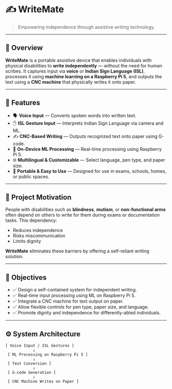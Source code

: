 # ✍️ WriteMate

> Empowering independence through assistive writing technology.

---

## 📌 Overview

**WriteMate** is a portable assistive device that enables individuals with physical disabilities to **write independently** — without the need for human scribes. It captures input via **voice** or **Indian Sign Language (ISL)**, processes it using **machine learning on a Raspberry Pi 5**, and outputs the text using a **CNC machine** that physically writes it onto paper.

---

## 🚀 Features

- 🗣️ **Voice Input** — Converts spoken words into written text.
- ✋ **ISL Gesture Input** — Interprets Indian Sign Language via camera and ML.
- ✍️ **CNC-Based Writing** — Outputs recognized text onto paper using G-code.
- 🧠 **On-Device ML Processing** — Real-time processing using Raspberry Pi 5.
- 🌐 **Multilingual & Customizable** — Select language, pen type, and paper size.
- 💼 **Portable & Easy to Use** — Designed for use in exams, schools, homes, or public spaces.

---

## 🧠 Project Motivation

People with disabilities such as **blindness**, **mutism**, or **non-functional arms** often depend on others to write for them during exams or documentation tasks. This dependency:
- Reduces independence
- Risks miscommunication
- Limits dignity

**WriteMate** eliminates these barriers by offering a self-reliant writing solution.

---

## 🎯 Objectives

- ✅ Design a self-contained system for independent writing.
- ✅ Real-time input processing using ML on Raspberry Pi 5.
- ✅ Integrate a CNC machine for text output on paper.
- ✅ Allow flexible controls for pen type, paper size, and language.
- ✅ Promote dignity and independence for differently-abled individuals.

---

## ⚙️ System Architecture

```text
[ Voice Input / ISL Gestures ]
            ↓
 [ ML Processing on Raspberry Pi 5 ]
            ↓
 [ Text Conversion ]
            ↓
 [ G-code Generation ]
            ↓
 [ CNC Machine Writes on Paper ]
